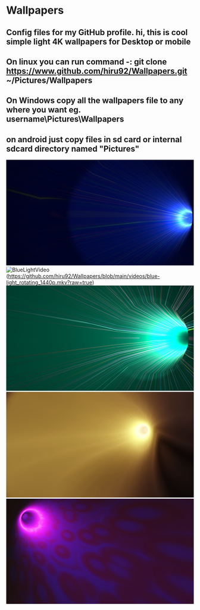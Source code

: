 # Wallpapers
Config files for my GitHub profile.
hi, this is cool simple light 4K wallpapers for Desktop or mobile
--------------------------------------------------------------------
On linux you can run command -:
git clone https://www.github.com/hiru92/Wallpapers.git ~/Pictures/Wallpapers
--------------------------------------------------------------------
On Windows copy all the wallpapers file to any where you want eg. username\Pictures\Wallpapers
--------------------------------------------------------------------
on android just copy files in sd card or internal sdcard directory named "Pictures"
--------------------------------------------------------------------

![alt text](https://github.com/hiru92/Wallpapers/blob/main/dark-light-wallpaper04.jpg?raw=true)
<img src="https://github.com/hiru92/Wallpapers/blob/main/assets/blue-lightR_GIF.gif?raw=true" width="1024" title="BlueLightVideo" /> (https://github.com/hiru92/Wallpapers/blob/main/videos/blue-light_rotating_1440p.mkv?raw=true)
<img src="https://github.com/hiru92/Wallpapers/blob/main/lightWallpaper_16.jpg" width="512" title="greenLight" />
<img src="https://github.com/hiru92/Wallpapers/blob/main/lightWallpaper08_2160p.jpg" width="512" title="yellowLight" />
<img src="https://github.com/hiru92/Wallpapers/blob/main/lightWallpaper01_2160p.jpg" width="512" title="purpleLight" />